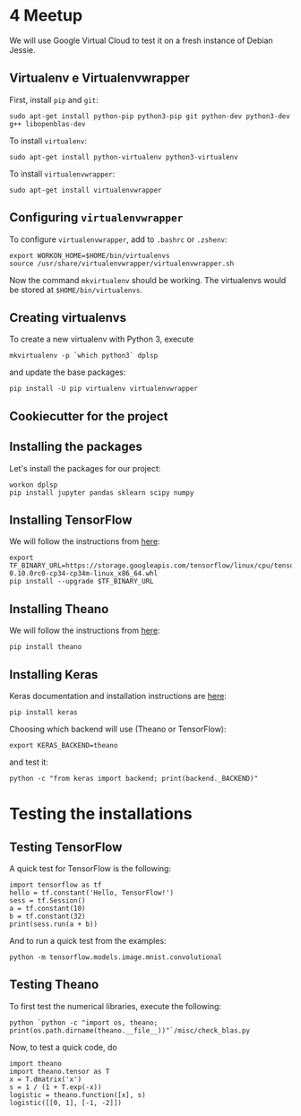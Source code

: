 # 4 Meetup

We will use Google Virtual Cloud to test it on a fresh instance of Debian Jessie.



## Virtualenv e Virtualenvwrapper

First, install `pip` and `git`:

```
sudo apt-get install python-pip python3-pip git python-dev python3-dev g++ libopenblas-dev
```

To install `virtualenv`:

```
sudo apt-get install python-virtualenv python3-virtualenv
```

To install `virtualenvwrapper`:

```
sudo apt-get install virtualenvwrapper
```

## Configuring `virtualenvwrapper`

To configure  `virtualenvwrapper`, add to `.bashrc` or `.zshenv`:

```
export WORKON_HOME=$HOME/bin/virtualenvs
source /usr/share/virtualenvwrapper/virtualenvwrapper.sh
```
Now the command `mkvirtualenv` should be working. The virtualenvs would be stored
at `$HOME/bin/virtualenvs`.

## Creating virtualenvs

To create a new virtualenv with Python 3, execute

```
mkvirtualenv -p `which python3` dplsp
```

and update the base packages:

```
pip install -U pip virtualenv virtualenvwrapper
```

## Cookiecutter for the project



## Installing the packages

Let's install the packages for our project:

```
workon dplsp
pip install jupyter pandas sklearn scipy numpy
```
## Installing TensorFlow

We will follow the instructions from [here](https://www.tensorflow.org/versions/r0.10/get_started/os_setup.html#pip-installation):

```
export TF_BINARY_URL=https://storage.googleapis.com/tensorflow/linux/cpu/tensorflow-0.10.0rc0-cp34-cp34m-linux_x86_64.whl
pip install --upgrade $TF_BINARY_URL
```

## Installing Theano

We will follow the instructions from [here](http://deeplearning.net/software/theano/install_ubuntu.html#install-ubuntu):

```
pip install theano
```

## Installing Keras

Keras documentation and installation instructions are [here](https://keras.io/#installation):

```
pip install keras
```
Choosing which backend will use (Theano or TensorFlow):

```
export KERAS_BACKEND=theano
```

and test it:

```
python -c "from keras import backend; print(backend._BACKEND)"

```

# Testing the installations

## Testing TensorFlow

A quick test for TensorFlow is the following:

```
import tensorflow as tf
hello = tf.constant('Hello, TensorFlow!')
sess = tf.Session()
a = tf.constant(10)
b = tf.constant(32)
print(sess.run(a + b))
```

And to run a quick test from the examples:

```
python -m tensorflow.models.image.mnist.convolutional
```

## Testing Theano

To first test the numerical libraries, execute the following:

```
python `python -c "import os, theano; print(os.path.dirname(theano.__file__))"`/misc/check_blas.py
```
Now, to test a quick code, do 

```
import theano
import theano.tensor as T
x = T.dmatrix('x')
s = 1 / (1 + T.exp(-x))
logistic = theano.function([x], s)
logistic([[0, 1], [-1, -2]])
```


